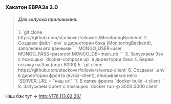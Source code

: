 <h3>Хакатон ЕВРАЗа 2.0</h3>

> <h5>Для запуска приложения:</h5>
> 1. `git clone https://github.com/stackoverfollowers/MonitoringBackend`
> 2. Создаем файл `.env` в директории бэка (MonitoringBackend), заполняем его данными
> ```
>  MONGO_USER=user
>  MONGO_PASS=passroot
>  MONGO_DB=main_db
> ```
> 3. Запускаем бэк с помощью `docker-compose up` в директории бэка
> 4. Берем ссылку на бэк (порт 8000)
> 5. `git clone https://github.com/stackoverfollowers/evraz-client`
> 6. Создаем `.env` в директории фронта (evraz-client), вписываем в него 
> `SERVER_URL = "наш url"`
> 7. В папке фронта `docker build -t client .`
> 8. Запускаем фронт с помощью `docker run -p 3000:3000 client`

Наш бэк тут -> http://176.113.82.20/